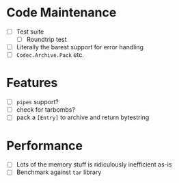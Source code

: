 # Code Maintenance
- [ ] Test suite
  - [ ] Roundtrip test
- [ ] Literally the barest support for error handling
- [ ] `Codec.Archive.Pack` etc.
# Features
- [ ] `pipes` support?
- [ ] check for tarbombs?
- [ ] pack a `[Entry]` to archive and return bytestring
# Performance
- [ ] Lots of the memory stuff is ridiculously inefficient as-is
- [ ] Benchmark against `tar` library
